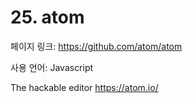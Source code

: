 # 25. atom

페이지 링크: https://github.com/atom/atom

사용 언어: Javascript

The hackable editor  https://atom.io/
